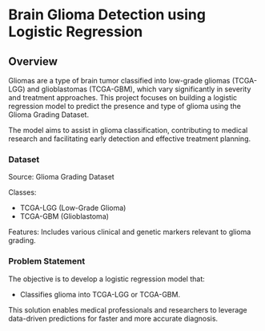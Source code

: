 # Brain Glioma Detection using Logistic Regression
## Overview
Gliomas are a type of brain tumor classified into low-grade gliomas (TCGA-LGG) and glioblastomas (TCGA-GBM), which vary significantly in severity and treatment approaches. This project focuses on building a logistic regression model to predict the presence and type of glioma using the Glioma Grading Dataset.

The model aims to assist in glioma classification, contributing to medical research and facilitating early detection and effective treatment planning.

### Dataset
Source: Glioma Grading Dataset

Classes:
* TCGA-LGG (Low-Grade Glioma)
* TCGA-GBM (Glioblastoma)
  
Features: Includes various clinical and genetic markers relevant to glioma grading.
### Problem Statement
The objective is to develop a logistic regression model that:

* Classifies glioma into TCGA-LGG or TCGA-GBM.

This solution enables medical professionals and researchers to leverage data-driven predictions for faster and more accurate diagnosis.
